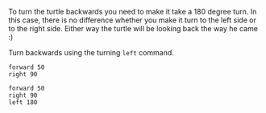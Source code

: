 To turn the turtle backwards you need to make it take a 180 degree turn. 
In this case, there is no difference whether you make it turn to the left side or to the right side. 
Either way the turtle will be looking back the way he came :)

Turn backwards using the turning ```left``` command.

```init
forward 50
right 90
```

```result
forward 50
right 90
left 180
```